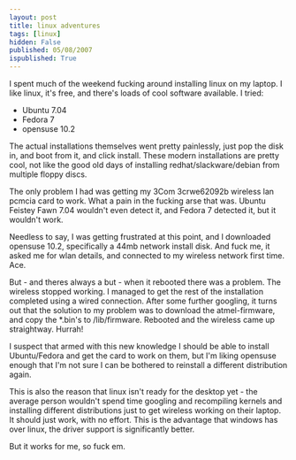 ```yaml
---
layout: post
title: linux adventures
tags: [linux]
hidden: False
published: 05/08/2007
ispublished: True
---
```

I spent much of the weekend fucking around installing linux on my laptop. I like linux, it's free, and there's loads of cool software available. I tried:
<ul>
	<li>Ubuntu 7.04</li>
	<li>Fedora 7</li>
	<li>opensuse 10.2</li>
</ul>
The actual installations themselves went pretty painlessly, just pop the disk in, and boot from it, and click install. These modern installations are pretty cool, not like the good old days of installing redhat/slackware/debian from multiple floppy discs.

The only problem I had was getting my 3Com 3crwe62092b wireless lan pcmcia card to work. What a pain in the fucking arse that was. Ubuntu Feistey Fawn 7.04 wouldn't even detect it, and Fedora 7 detected it, but it wouldn't work.

Needless to say, I was getting frustrated at this point, and I downloaded opensuse 10.2, specifically a 44mb network install disk. And fuck me, it asked me for wlan details, and connected to my wireless network first time. Ace.

But - and theres always a but - when it rebooted there was a problem. The wireless stopped working. I managed to get the rest of the installation completed using a wired connection. After some further googling, it turns out that the solution to my problem was to download the atmel-firmware, and copy the *.bin's to /lib/firmware. Rebooted and the wireless came up straightway. Hurrah!

I suspect that armed with this new knowledge I should be able to install Ubuntu/Fedora and get the card to work on them, but I'm liking opensuse enough that I'm not sure I can be bothered to reinstall a different distribution again.

This is also the reason that linux isn't ready for the desktop yet - the average person wouldn't spend time googling and recompiling kernels and installing different distributions just to get wireless working on their laptop. It should just work, with no effort. This is the advantage that windows has over linux, the driver support is significantly better.

But it works for me, so fuck em.
